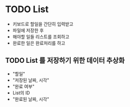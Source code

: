 # TODO List
* 키보드로 할일을 간단히 입력받고
* 파일에 저장한 후
* 해야할 일들 리스트를 조회하고
* 완료한 일은 완료처리를 하고

## TODO List 를 저장하기 위한 데이터 추상화
* "할일"
* "저장된 날짜, 시각"
* "완료 여부"
* List의 ID
* "완료된 날짜, 시각"